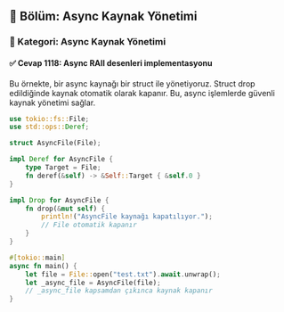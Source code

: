 ## 📘 Bölüm: Async Kaynak Yönetimi  
### 🔹 Kategori: Async Kaynak Yönetimi  
#### ✅ Cevap 1118: Async RAII desenleri implementasyonu

Bu örnekte, bir async kaynağı bir struct ile yönetiyoruz. Struct drop edildiğinde kaynak otomatik olarak kapanır. Bu, async işlemlerde güvenli kaynak yönetimi sağlar.

```rust
use tokio::fs::File;
use std::ops::Deref;

struct AsyncFile(File);

impl Deref for AsyncFile {
    type Target = File;
    fn deref(&self) -> &Self::Target { &self.0 }
}

impl Drop for AsyncFile {
    fn drop(&mut self) {
        println!("AsyncFile kaynağı kapatılıyor.");
        // File otomatik kapanır
    }
}

#[tokio::main]
async fn main() {
    let file = File::open("test.txt").await.unwrap();
    let _async_file = AsyncFile(file);
    // _async_file kapsamdan çıkınca kaynak kapanır
}
```
